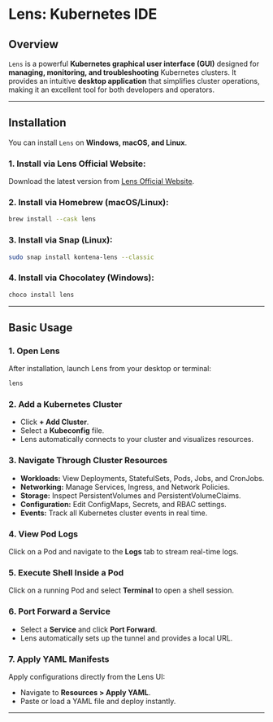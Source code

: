 # Lens: Kubernetes IDE

## **Overview**  
`Lens` is a powerful **Kubernetes graphical user interface (GUI)** designed for **managing, monitoring, and troubleshooting** Kubernetes clusters. It provides an intuitive **desktop application** that simplifies cluster operations, making it an excellent tool for both developers and operators.

---

## **Installation**  
You can install `Lens` on **Windows, macOS, and Linux**.

### **1. Install via Lens Official Website:**  
Download the latest version from [Lens Official Website](https://k8slens.dev/).

### **2. Install via Homebrew (macOS/Linux):**  
```bash
brew install --cask lens
```

### **3. Install via Snap (Linux):**  
```bash
sudo snap install kontena-lens --classic
```

### **4. Install via Chocolatey (Windows):**  
```powershell
choco install lens
```

---

## **Basic Usage**  

### **1. Open Lens**  
After installation, launch Lens from your desktop or terminal:
```bash
lens
```

### **2. Add a Kubernetes Cluster**  
- Click **+ Add Cluster**.
- Select a **Kubeconfig** file.
- Lens automatically connects to your cluster and visualizes resources.

### **3. Navigate Through Cluster Resources**  
- **Workloads:** View Deployments, StatefulSets, Pods, Jobs, and CronJobs.
- **Networking:** Manage Services, Ingress, and Network Policies.
- **Storage:** Inspect PersistentVolumes and PersistentVolumeClaims.
- **Configuration:** Edit ConfigMaps, Secrets, and RBAC settings.
- **Events:** Track all Kubernetes cluster events in real time.

### **4. View Pod Logs**  
Click on a Pod and navigate to the **Logs** tab to stream real-time logs.

### **5. Execute Shell Inside a Pod**  
Click on a running Pod and select **Terminal** to open a shell session.

### **6. Port Forward a Service**  
- Select a **Service** and click **Port Forward**.
- Lens automatically sets up the tunnel and provides a local URL.

### **7. Apply YAML Manifests**  
Apply configurations directly from the Lens UI:
- Navigate to **Resources > Apply YAML**.
- Paste or load a YAML file and deploy instantly.

---
